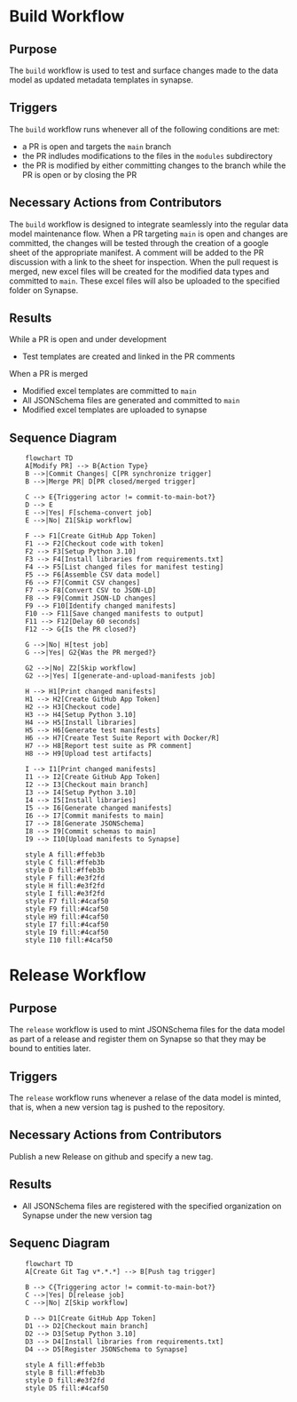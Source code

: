 # Build Workflow

## Purpose
The `build` workflow is used to test and surface changes made to the data model as updated metadata templates in synapse.

## Triggers
The `build` workflow runs whenever all of the following conditions are met:
* a PR is open and targets the `main` branch
* the PR indludes modifications to the files in the `modules` subdirectory
* the PR is modified by either committing changes to the branch while the PR is open or by closing the PR

## Necessary Actions from Contributors
The `build` workflow is designed to integrate seamlessly into the regular data model maintenance flow. When a PR targeting `main` is open and changes are committed, the changes will be tested through the creation of a google sheet of the appropriate manifest. A comment will be added to the PR discussion with a link to the sheet for inspection.
When the pull request is merged, new excel files will be created for the modified data types and committed to `main`. These excel files will also be uploaded to the specified folder on Synapse.

## Results
While a PR is open and under development
* Test templates are created and linked in the PR comments

When a PR is merged
* Modified excel templates are committed to `main`
* All JSONSchema files are generated and committed to `main`
* Modified excel templates are uploaded to synapse

## Sequence Diagram
```mermaid
    flowchart TD
    A[Modify PR] --> B{Action Type}
    B -->|Commit Changes| C[PR synchronize trigger]
    B -->|Merge PR| D[PR closed/merged trigger]
    
    C --> E{Triggering actor != commit-to-main-bot?}
    D --> E
    E -->|Yes| F[schema-convert job]
    E -->|No| Z1[Skip workflow]
    
    F --> F1[Create GitHub App Token]
    F1 --> F2[Checkout code with token]
    F2 --> F3[Setup Python 3.10]
    F3 --> F4[Install libraries from requirements.txt]
    F4 --> F5[List changed files for manifest testing]
    F5 --> F6[Assemble CSV data model]
    F6 --> F7[Commit CSV changes]
    F7 --> F8[Convert CSV to JSON-LD]
    F8 --> F9[Commit JSON-LD changes]
    F9 --> F10[Identify changed manifests]
    F10 --> F11[Save changed manifests to output]
    F11 --> F12[Delay 60 seconds]
    F12 --> G{Is the PR closed?}
    
    G -->|No| H[test job]
    G -->|Yes| G2{Was the PR merged?}
    
    G2 -->|No| Z2[Skip workflow]
    G2 -->|Yes| I[generate-and-upload-manifests job]
    
    H --> H1[Print changed manifests]
    H1 --> H2[Create GitHub App Token]
    H2 --> H3[Checkout code]
    H3 --> H4[Setup Python 3.10]
    H4 --> H5[Install libraries]
    H5 --> H6[Generate test manifests]
    H6 --> H7[Create Test Suite Report with Docker/R]
    H7 --> H8[Report test suite as PR comment]
    H8 --> H9[Upload test artifacts]
    
    I --> I1[Print changed manifests]
    I1 --> I2[Create GitHub App Token]
    I2 --> I3[Checkout main branch]
    I3 --> I4[Setup Python 3.10]
    I4 --> I5[Install libraries]
    I5 --> I6[Generate changed manifests]
    I6 --> I7[Commit manifests to main]
    I7 --> I8[Generate JSONSchema]
    I8 --> I9[Commit schemas to main]
    I9 --> I10[Upload manifests to Synapse]
    
    style A fill:#ffeb3b
    style C fill:#ffeb3b
    style D fill:#ffeb3b
    style F fill:#e3f2fd
    style H fill:#e3f2fd
    style I fill:#e3f2fd
    style F7 fill:#4caf50
    style F9 fill:#4caf50
    style H9 fill:#4caf50
    style I7 fill:#4caf50
    style I9 fill:#4caf50
    style I10 fill:#4caf50
```

# Release Workflow

## Purpose
The `release` workflow is used to mint JSONSchema files for the data model as part of a release and register them on Synapse so that they may be bound to entities later.

## Triggers
The `release` workflow runs whenever a relase of the data model is minted, that is, when a new version tag is pushed to the repository.

## Necessary Actions from Contributors
Publish a new Release on github and specify a new tag.

## Results
* All JSONSchema files are registered with the specified organization on Synapse under the new version tag

## Sequenc Diagram

```mermaid
    flowchart TD
    A[Create Git Tag v*.*.*] --> B[Push tag trigger]
    
    B --> C{Triggering actor != commit-to-main-bot?}
    C -->|Yes| D[release job]
    C -->|No| Z[Skip workflow]
    
    D --> D1[Create GitHub App Token]
    D1 --> D2[Checkout main branch]
    D2 --> D3[Setup Python 3.10]
    D3 --> D4[Install libraries from requirements.txt]
    D4 --> D5[Register JSONSchema to Synapse]
    
    style A fill:#ffeb3b
    style B fill:#ffeb3b
    style D fill:#e3f2fd
    style D5 fill:#4caf50
```